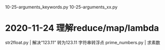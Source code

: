 10-25-arguments_keywords.py
10-25-arguments_xx.py

# 2020-11-24 理解reduce/map/lambda 
str2float.py  | 解决“123.11” 转为123.11 字符串转浮点
prime_numbers.py | 求素数
